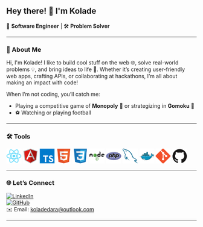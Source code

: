 ## Hey there! 👋 I'm Kolade  

🎯 **Software Engineer** | 🛠️ **Problem Solver**  

---

### 📖 About Me  

Hi, I'm Kolade! I like to build cool stuff on the web 🌐, solve real-world problems 💡, and bring ideas to life 🚀. Whether it’s creating user-friendly web apps, crafting APIs, or collaborating at hackathons, I’m all about making an impact with code!  

When I’m not coding, you’ll catch me:  
- Playing a competitive game of **Monopoly** 🤑 or strategizing in **Gomoku** 🧠
- ⚽ Watching or playing football

---

### 🛠️ Tools 
<div id="tools">
  <img src="https://github.com/devicons/devicon/blob/master/icons/react/react-original.svg" height="40" width="40" alt="React"/>  
  <img src="https://github.com/devicons/devicon/blob/master/icons/angularjs/angularjs-original.svg" height="40" width="40" alt="Angular"/>  
  <img src="https://github.com/devicons/devicon/blob/master/icons/typescript/typescript-original.svg" height="40" width="40" alt="TypeScript"/>  
  <img src="https://github.com/devicons/devicon/blob/master/icons/html5/html5-original.svg" height="40" width="40" alt="HTML"/>  
  <img src="https://github.com/devicons/devicon/blob/master/icons/css3/css3-original.svg" height="40" width="40" alt="CSS"/>  
  <img src="https://github.com/devicons/devicon/blob/master/icons/nodejs/nodejs-original-wordmark.svg" height="40" width="40" alt="Node.js"/>  
  <img src="https://github.com/devicons/devicon/blob/master/icons/php/php-original.svg" height="40" width="40" alt="PHP"/>  
  <img src="https://github.com/devicons/devicon/blob/master/icons/mysql/mysql-original.svg" height="40" width="40" alt="MySQL"/>  
  <img src="https://github.com/devicons/devicon/blob/master/icons/docker/docker-original.svg" height="40" width="40" alt="Docker"/>  
  <img src="https://github.com/devicons/devicon/blob/master/icons/git/git-original.svg" height="40" width="40" alt="Git"/>  
  <img src="https://github.com/devicons/devicon/blob/master/icons/github/github-original.svg" height="40" width="40" alt="GitHub"/>  
</div> 

---

### 🌐 Let’s Connect  

[![LinkedIn](https://img.shields.io/badge/LinkedIn-Connect-blue?logo=linkedin&style=flat-square)](https://www.linkedin.com/in/kolade-oluwadara-87563a245/)  
[![GitHub](https://img.shields.io/badge/GitHub-Follow-black?logo=github&style=flat-square)](https://github.com/kolade082)  
✉️ Email: [koladedara@outlook.com](mailto:koladedara@outlook.com)  

---

